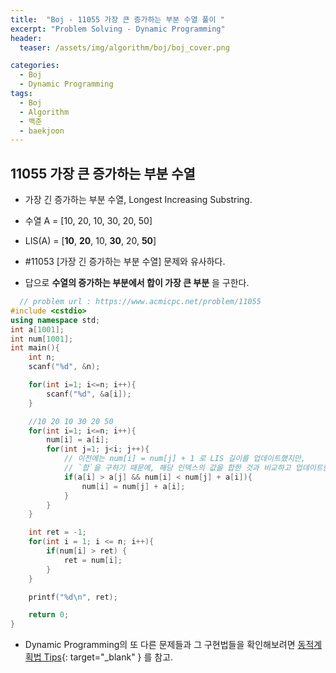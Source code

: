 ```yaml
---
title:  "Boj - 11055 가장 큰 증가하는 부분 수열 풀이 "
excerpt: "Problem Solving - Dynamic Programming"
header:
  teaser: /assets/img/algorithm/boj/boj_cover.png

categories:
  - Boj
  - Dynamic Programming
tags:
  - Boj
  - Algorithm
  - 백준
  - baekjoon
---
```

## 11055 가장 큰 증가하는 부분 수열

- 가장 긴 증가하는 부분 수열, Longest Increasing Substring.
- 수열 A = [10, 20, 10, 30, 20, 50]
- LIS(A) = [__10__, __20__, 10, __30__, 20, __50__]

- #11053 [가장 긴 증가하는 부분 수열] 문제와 유사하다.
- 답으로 __수열의 증가하는 부분에서 합이 가장 큰 부분__ 을 구한다.

```cpp
  // problem url : https://www.acmicpc.net/problem/11055
#include <cstdio>
using namespace std;
int a[1001];
int num[1001];
int main(){
    int n;
    scanf("%d", &n);

    for(int i=1; i<=n; i++){
        scanf("%d", &a[i]);
    }

    //10 20 10 30 20 50
    for(int i=1; i<=n; i++){
        num[i] = a[i];
        for(int j=1; j<i; j++){
            // 이전에는 num[i] = num[j] + 1 로 LIS 길이를 업데이트했지만,
            // `합`을 구하기 때문에, 해당 인덱스의 값을 합한 것과 비교하고 업데이트한다.
            if(a[i] > a[j] && num[i] < num[j] + a[i]){
                num[i] = num[j] + a[i];
            }
        }
    }

    int ret = -1;
    for(int i = 1; i <= n; i++){
        if(num[i] > ret) {
            ret = num[i];
        }
    }

    printf("%d\n", ret);

    return 0;
}
```

- Dynamic Programming의 또 다른 문제들과 그 구현법들을 확인해보려면 [동적계획법 Tips](https://hyunjae-lee.github.io/problem%20solving/DP1/){: target="_blank" } 를 참고.


